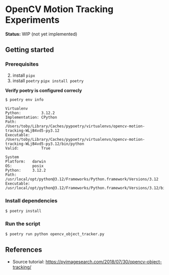# OpenCV Motion Tracking Experiments

**Status:** WIP (not yet implemented)

## Getting started

### Prerequisites

2. install `pipx`
3. install `poetry`
   `pipx install poetry`

**Verify poetry is configured correcly**

```
$ poetry env info

Virtualenv
Python:         3.12.2
Implementation: CPython
Path:           /Users/toby/Library/Caches/pypoetry/virtualenvs/opencv-motion-tracking-WLjB4vd5-py3.12
Executable:     /Users/toby/Library/Caches/pypoetry/virtualenvs/opencv-motion-tracking-WLjB4vd5-py3.12/bin/python
Valid:          True

System
Platform:   darwin
OS:         posix
Python:     3.12.2
Path:       /usr/local/opt/python@3.12/Frameworks/Python.framework/Versions/3.12
Executable: /usr/local/opt/python@3.12/Frameworks/Python.framework/Versions/3.12/bin/python3.12
```

### Install dependencies

```
$ poetry install
```

### Run the script

```
$ poetry run python opencv_object_tracker.py
```

## References

- Source tutorial: https://pyimagesearch.com/2018/07/30/opencv-object-tracking/
